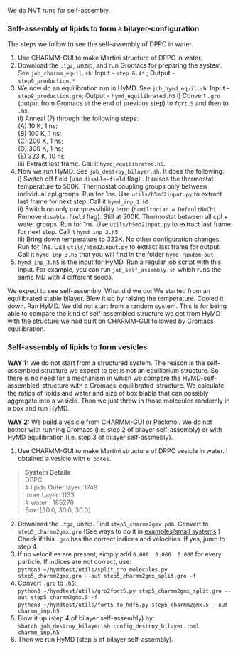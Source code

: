 We do NVT runs for self-assembly.

### Self-assembly of lipids to form a bilayer-configuration
The steps we follow to see the self-assembly of DPPC in water.
1. Use CHARMM-GUI to make Martini structure of DPPC in water.  
2. Download the `.tgz`, unzip, and run Gromacs for preparing the system. See `job_charmm_equil.sh`: Input - `step 6.4*` ; Output - `step9_production.*`  
3. We now do an equilibration run in HyMD. See `job_hymd_equil.sh`: Input - `step9_production.gro`; Output - `hymd_equilibrated.h5`
   i) Convert `.gro` (output from Gromacs at the end of previous step) to `fort.5` and then to `.h5`.  
   ii) Anneal (?) through the following steps:  
       (A) 10 K, 1 ns;  
       (B) 100 K, 1 ns;  
       (C) 200 K, 1 ns;   
       (D) 300 K, 1 ns;  
       (E) 323 K, 10 ns  
   iii) Extract last frame. Call it `hymd_equilibrated.h5`.  
4. Now we run HyMD. See `job_destroy_bilayer.sh`.  It does the following:\
   i) Switch off field (use `disable-field` flag) . It raises the thermostat temperature to 500K. Thermostat coupling groups only between individual cpl groups. Run for 1ns. Use `utils/h5md2input.py` to extract last frame for next step. Call it `hymd_inp_1.h5`  
   ii) Switch on only compressibility term (`hamiltonian = DefaultNoChi`. Remove `disable-field` flag). Still at 500K. Thermostat between all cpl + water groups. Run for 1ns. Use `utils/h5md2input.py` to extract last frame for next step. Call it `hymd_inp_2.h5`  
   iii) Bring down temperature to 323K. No other configuration changes. Run for 1ns. Use `utils/h5md2input.py` to extract last frame for output. Call it `hymd_inp_3.h5` that you will find in the folder `hymd-random-out`  
5. `hymd_inp_3.h5` is the input for HyMD. Run a regular job script with this input. For example, you can run `job_self_assembly.sh` which runs the same MD with 4 different seeds.

We expect to see self-assembly.
What did we do: We started from an equilibrated stable bilayer. Blew it up by raising the temperature. Cooled it down. Ran HyMD. We did not start from a random system. This is for being able to compare the kind of self-assembled structure we get from HyMD with the structure we had built on CHARMM-GUI followed by Gromacs equilibration.

### Self-assembly of lipids to form vesicles
__WAY 1:__ We do not start from a structured system. The reason is the self-assembled structure we expect to get is not an equilibrium structure. So there is no need for a mechanism in which we compare the HyMD-self-assembled-structure with a Gromacs-equilibrated-structure. We calculate the ratios of lipids and water and size of box blabla that can possibly aggregate into a vesicle. Then we just throw in those molecules randomly in a box and run HyMD.

__WAY 2:__ We build a vesicle from CHARMM-GUI or Packmol. We do not bother with running Gromacs (i.e. step 2 of bilayer self-assembly) or with HyMD equilibration (i.e. step 3 of bilayer self-assmebly).
1. Use CHARMM-GUI to make Martini structure of DPPC vesicle in water. I obtained a vesicle with `6 pores`.
  > **System Details**  
  >  DPPC  
  > \# lipids Outer layer: 1748  
  >           Inner Layer: 1133  
  > \# water             : 185278  
  > Box: [30.0, 30.0, 30.0]
   
2. Download the `.tgz`, unzip. Find `step5_charmm2gmx.pdb`. Convert to `step5_charmm2gmx.gro` (See ways to do it in [examples/small systems](https://github.com/Cascella-Group-UiO/HyMD-2021/tree/pressure/examples/smallsystems).) Check if this `.gro` has the correct indices and velocities. If yes, jump to step 4.
4. If no velocities are present, simply add `0.000  0.000  0.000` for every particle. If indices are not correct, use:  
   `python3 ~/hymdtest/utils/split_gro_molecules.py step5_charmm2gmx.gro --out step5_charmm2gmx_split.gro -f`  
4. Convert `.gro` to `.h5`:  
   `python3 ~/hymdtest/utils/gro2fort5.py step5_charmm2gmx_split.gro --out step5_charmm2gmx.5 -f`  
   `python3 ~/hymdtest/utils/fort5_to_hdf5.py step5_charmm2gmx.5 --out charmm_inp.h5`  
5. Blow it up (step 4 of bilayer self-assembly) by:  
   `sbatch job_destroy_bilayer.sh config_destroy_bilayer.toml charmm_inp.h5`
6. Then we run HyMD (step 5 of bilayer self-assembly).

